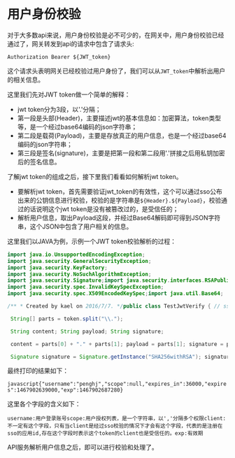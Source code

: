 # 用户身份校验

对于大多数api来说，用户身份校验是必不可少的，在网关中，用户身份校验已经通过了，网关转发到api的请求中包含了请求头:

```
Authorization Bearer ${JWT_token}
```

这个请求头表明网关已经校验过用户身份了，我们可以从`JWT_token`中解析出用户的相关信息。

这里我们先对JWT token做一个简单的解释：

* jwt token分为3段，以'.'分隔；
* 第一段是头部(Header)，主要描述jwt的基本信息如：加密算法，token类型等，是一个经过base64编码的json字符串；
* 第二段是载荷(Payload)，主要是存放真正的用户信息，也是一个经过base64编码的json字符串；
* 第三段是签名(signature)，主要是把第一段和第二段用'.'拼接之后用私钥加密后的签名信息。

了解jwt token的组成之后，接下里我们看看如何解析jwt token。

* 要解析jwt token，首先需要验证jwt_token的有效性，这个可以通过sso公布出来的公钥信息进行校验，校验的是字符串是`${Header}.${Payload}`，校验通过的话说明这个jwt token是没有被篡改过的，是受信任的；
* 解析用户信息，取出Payload这段，并经过Base64解码即可得到JSON字符串，这个JSON中包含了用户相关的信息。

这里我们以JAVA为例，示例一个JWT token校验解析的过程：

```java
import java.io.UnsupportedEncodingException;
import java.security.GeneralSecurityException;
import java.security.KeyFactory;
import java.security.NoSuchAlgorithmException;
import java.security.Signature;import java.security.interfaces.RSAPublicKey;
import java.security.spec.InvalidKeySpecException;
import java.security.spec.X509EncodedKeySpec;import java.util.Base64;

/** * Created by kael on 2016/7/7. */public class TestJwtVerify { // sso默认开放的公钥 static String publicKey = "MIGfMA0GCSqGSIb3DQEBAQUAA4GNADCBiQKBgQDDASOjIWexLpnXiJNJF2pL6NzP\n" + "fBoF0tKEr2ttAkJ/7f3uUHhj2NIhQ01Wu9OjHfXjCvQSXMWqqc1+O9G1UwB2Xslb\n" + "WNwEZFMwmQdP5VleGbJLR3wOl3IzdggkxBJ1Q9rXUlVtslK/CsMtkwkQEg0eZDH1\n" + "VeJXqKBlEhsNckYIGQIDAQAB"; public static void main(String[] args) { // jwt token String token = "eyJ0eXAiOiJKV1QiLCJhbGciOiJSUzI1NiJ9.eyJ1c2VybmFtZSI6InBlbmdoaiIsInNjb3BlIjpudWxsLCJleHBpcmVzX2luIjozNjAwMCwiZXhwaXJlcyI6MTQ2NzkwMjYzOTAwMCwiZXhwIjoxNDY3OTAyNjg3MjgwfQ.P4LSoLj4cqnnNdW61HjPxWPWCvV8BdimHXp_5K0sMEAF3KRb9AFqCDAnbwWOj6OdWlIJrWt3ftBptPW7beyrKpbckRDg0YpuYLdTNKS6uJ1htpgZ5y3iRtA1r1YKl-h7GdZSqzxkXjsVH8hy03Hpg1h_TamBVQAIzonu7aclI30";

 String[] parts = token.split("\\.");

 String content; String payload; String signature;

 content = parts[0] + "." + parts[1]; payload = parts[1]; signature = parts[2]; //验证token if (!verifySignature(content, signature)) { // 验证失败 } else { // 验证成功 try { byte[] decodes = Base64.getUrlDecoder().decode(payload.getBytes("UTF-8")); String info = new String(decodes); System.out.println(info); } catch (UnsupportedEncodingException e) { e.printStackTrace(); } } } // 用公钥校验token的有效性 protected static boolean verifySignature(String content, String signed) { try { byte[] signedData = Base64.getUrlDecoder().decode(signed.getBytes("UTF-8")); byte[] contentData = content.getBytes();

 Signature signature = Signature.getInstance("SHA256withRSA"); signature.initVerify(decodePublicKey(publicKey)); signature.update(contentData); return signature.verify(signedData); } catch (GeneralSecurityException e) { return false; } catch (UnsupportedEncodingException e) { e.printStackTrace(); return false; } } // 生成校验用的公钥 public static RSAPublicKey decodePublicKey(String base64) { X509EncodedKeySpec spec = new X509EncodedKeySpec(Base64.getMimeDecoder().decode(base64)); try { KeyFactory f = KeyFactory.getInstance("RSA"); return (RSAPublicKey) f.generatePublic(spec); } catch (InvalidKeySpecException e) { throw new RuntimeException(e.getMessage(), e); } catch (NoSuchAlgorithmException e) { e.printStackTrace(); } return null; }}
```

最终打印的结果如下：

```javascript{"username":"penghj","scope":null,"expires_in":36000,"expires":1467902639000,"exp":1467902687280}```

这里各个字段的含义如下：

```username:用户登录账号scope:用户授权列表，是一个字符串，以','分隔多个权限client:不一定有这个字段，只有当client是经过sso校验的情况下才会有这个字段，代表的是注册在sso的应用id,存在这个字段时表示这个token的client也是受信任的。exp:有效期```

API服务解析用户信息之后，即可以进行校验和处理了。
